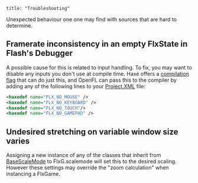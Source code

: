 ```
title: "Troubleshooting"
```
Unexpected behaviour one one may find with sources that are hard to determine.

## Framerate inconsistency in an empty FlxState in Flash's Debugger

A possible cause for this is related to input handling. To fix, you may want to disable any inputs you don't use at compile time.
Haxe offers a [compilation flag](http://haxe.org/manual/tips_and_tricks) that can do just this, and OpenFL can pass this to the compiler by adding any of the following lines to your [Project.XML](documentation/openfl-project-xml-format/) file:

``` xml
<haxedef name="FLX_NO_MOUSE" />
<haxedef name="FLX_NO_KEYBOARD" />
<haxedef name="FLX_NO_TOUCH"/>
<haxedef name="FLX_NO_GAMEPAD" />
```

## Undesired stretching on variable window size varies

Assigning a new instance of any of the classes that inherit from [BaseScaleMode](http://api.haxeflixel.com/types/flixel/system/scaleModes/BaseScaleMode.html) to FlxG.scalemode will set this to the desired scaling. However these settings may override the "zoom calculation" when instancing a FlxGame.
